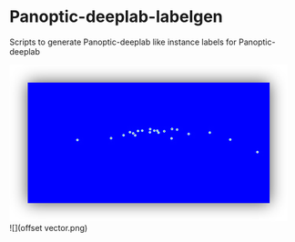 # Panoptic-deeplab-labelgen
Scripts to generate Panoptic-deeplab like instance labels for Panoptic-deeplab


![](distributions.png)  
![](offset vector.png)
